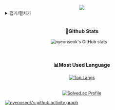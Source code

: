<div align=center>
  <img src="https://capsule-render.vercel.app/api?type=Venom&color=0a3069&height=300&section=header&text=Hyeon%20Seok%20GitHub&fontColor=bfbdbd&fontSize=90&animation=fadeIn&stroke=0a3069&strokeWidth=1" />
</div>

<details><summary>접기/펼치기</summary> <h3 align=center>✨ Tech Stack ✨</h3>
<br>
<div align=center>
  <img src="https://img.shields.io/badge/HTML-E34F26?logo=html5&logoColor=white"> <!--HTML-->
  <img src="https://img.shields.io/badge/CSS3-1572B6?logo=CSS3&logoColor=white">  <!--CSS-->
  <img src="https://img.shields.io/badge/JAVASCRIPT-F7DF1E?logo=javascript&logoColor=black">  <!--JavaScript-->
  <br>
  <!--<img src="https://img.shields.io/badge/Python-3776AB?logo=Python&logoColor=white"> <!--Phthon-->
  <img src="https://img.shields.io/badge/Flutter-02569B?logo=Flutter&logoColor=white">  <!--Flutter-->
  <img src="https://img.shields.io/badge/Unity-FFFFFF?logo=Unity&logoColor=black">  <!--Unity-->
  <img src="https://img.shields.io/badge/C-00599C?logo=C&logoColor=white">  <!--C -->
  <img src="https://img.shields.io/badge/Dart-0175C2?logo=dart&logoColor=white">  <!--Dart -->
  <img src="https://img.shields.io/badge/SpringBoot-6DB33F?logo=springboot&logoColor=white">  <!--Dart -->
  <br>

  <div style="display: flex; align-items: flex-start;">
    <img src="https://techstack-generator.vercel.app/python-icon.svg" alt="icon" width="65" height="65" />
    <img src="https://techstack-generator.vercel.app/csharp-icon.svg" alt="icon" width="65" height="65" />
    <img src="https://techstack-generator.vercel.app/mysql-icon.svg" alt="icon" width="65" height="65" />
  </div>

</div>
<br>
<h3 align="center">👇Follow</h3>
<div align=center>
  <a href="https://www.instagram.com/n._.yeonse.ok/profilecard/?igsh=MXgxeGl0cjA5dXhhdw=="> <img src="https://img.shields.io/badge/Instagram-E4405F?logo=Instagram&logoColor=white"></a>
</div></details>
<br>




<div align="center">
  <h3>💯Github Stats</h3>
  <img src="https://github-readme-stats.vercel.app/api?username=nyeonseok&show_icons=true&theme=tokyonight" alt="nyeonseok's GitHub stats" style="margin-right: 20px;">
</div>
<br>
<br>
<div align="center">
  <h3>📊Most Used Language</h3>
  <a href="https://github.com/anuraghazra/github-readme-stats">
    <img src="https://github-readme-stats.vercel.app/api/top-langs/?username=nyeonseok&layout=compact&theme=tokyonight" alt="Top Langs">
  </a>
</div>
<br>
<br>
<div align="center">
  <h3🥇BaekJoon</h3>
  <a href="https://solved.ac/ahs0331">
    <img src="http://mazassumnida.wtf/api/generate_badge?boj=ahs0331" alt="Solved.ac Profile">
  </a>
</div>



 [![nyeonseok's github activity graph](https://activity-graph.herokuapp.com/graph?username=nyeokseok&theme=monokai)](https://github.com/nyeonseok/github-readme-activity-graph)

